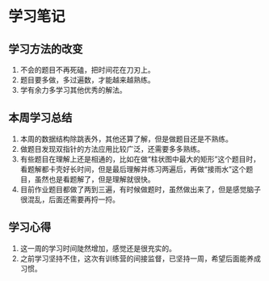 # 学习笔记


## 学习方法的改变
1. 不会的题目不再死磕，把时间花在刀刃上。
2. 题目要多做，多过遍数，才能越来越熟练。
3. 学有余力多学习其他优秀的解法。

## 本周学习总结
1. 本周的数据结构除跳表外，其他还算了解，但是做题目还是不熟练。
2. 做题目发现双指针的方法应用比较广泛，还需要多多熟练。
3. 有些题目在理解上还是相通的，比如在做“柱状图中最大的矩形”这个题目时，看题解都卡壳好长时间，但是最后理解并练习两遍后，再做“接雨水”这个题目，虽然也是看题解了，但是理解就很快。
4. 目前作业题目都做了两到三遍，有时候做题时，虽然做出来了，但是感觉脑子很混乱，后面还需要再捋一捋。

## 学习心得
1. 这一周的学习时间陡然增加，感觉还是很充实的。
2. 之前学习坚持不住，这次有训练营的间接监督，已坚持一周，希望后面能养成习惯。
